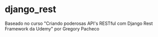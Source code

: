 # django_rest
Baseado no curso "Criando poderosas API's RESTful com Django Rest Framework da Udemy" por Gregory Pacheco
